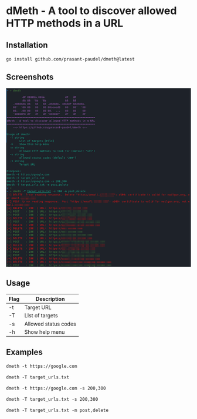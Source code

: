 # dMeth - A tool to discover allowed HTTP methods in a URL

## Installation
```
go install github.com/prasant-paudel/dmeth@latest
```

## Screenshots
![dMeth](images/screenshot.png "dMeth Screenshot")


## Usage
Flag | Description          
-----|------------
-t   | Target URL   
-T   | LIst of targets
-s   | Allowed status codes
-h   | Show help menu  

## Examples
```
dmeth -t https://google.com
```
```
dmeth -T target_urls.txt
```
```
dmeth -t https://google.com -s 200,300
```
```
dmeth -T target_urls.txt -s 200,300
```
```
dmeth -T target_urls.txt -m post,delete
```
